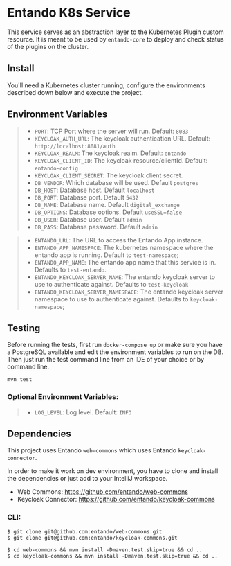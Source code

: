 # Entando K8s Service
This service serves as an abstraction layer to the Kubernetes Plugin custom resource. It is meant to be used by `entando-core` to deploy and check status of the plugins on the cluster.

## Install

You'll need a Kubernetes cluster running, configure the environments described down below and execute the project.

## Environment Variables
>- `PORT`: TCP Port where the server will run. Default: `8083`
>- `KEYCLOAK_AUTH_URL`: The keycloak authentication URL. Default: `http://localhost:8081/auth`
>- `KEYCLOAK_REALM`: The keycloak realm. Default: `entando`
>- `KEYCLOAK_CLIENT_ID`: The keycloak resource/clientId. Default: `entando-config`
>- `KEYCLOAK_CLIENT_SECRET`: The keycloak client secret.
>- `DB_VENDOR`: Which database will be used. Default `postgres`
>- `DB_HOST`: Database host. Default `localhost`
>- `DB_PORT`: Database port. Default `5432`
>- `DB_NAME`: Database name. Default `digital_exchange`
>- `DB_OPTIONS`: Database options. Default `useSSL=false`
>- `DB_USER`: Database user. Default `admin`
>- `DB_PASS`: Database password. Default `admin`

>- `ENTANDO_URL`: The URL to access the Entando App instance.
>- `ENTANDO_APP_NAMESPACE`: The kubernetes namespace where the entando app is running. Default to `test-namespace`;
>- `ENTANDO_APP_NAME`: The entando app name that this service is in. Defaults to `test-entando`.
>- `ENTANDO_KEYCLOAK_SERVER_NAME`: The entando keycloak server to use to authenticate against. Defaults to `test-keycloak`
>- `ENTANDO_KEYCLOAK_SERVER_NAMESPACE`: The entando keycloak server namespace to use to authenticate against. Defaults to `keycloak-namespace`;

## Testing
Before running the tests, first run `docker-compose up` or make sure you have a PostgreSQL available and edit the environment variables to run on the DB. Then just run the test command line from an IDE of your choice or by command line.

```mvn test```

### Optional Environment Variables:
>- `LOG_LEVEL`: Log level. Default: `INFO`

## Dependencies
This project uses Entando `web-commons` which uses Entando `keycloak-connector`.

In order to make it work on dev environment, you have to clone and install the dependencies or just add to your IntelliJ workspace.

* Web Commons: https://github.com/entando/web-commons
* Keycloak Connector: https://github.com/entando/keycloak-commons

### CLI:
```
$ git clone git@github.com:entando/web-commons.git
$ git clone git@github.com:entando/keycloak-commons.git

$ cd web-commons && mvn install -Dmaven.test.skip=true && cd ..
$ cd keycloak-commons && mvn install -Dmaven.test.skip=true && cd ..
```

